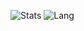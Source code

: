 ![Stats](https://github-readme-stats.vercel.app/api?username=senorita2303&theme=radical&hide_border=true&include_all_commits=true&count_private=true&v=2)
![Lang](https://github-readme-stats.vercel.app/api/top-langs/?username=senorita2303&theme=radical&hide_border=true&include_all_commits=true&count_private=true&layout=compact)
